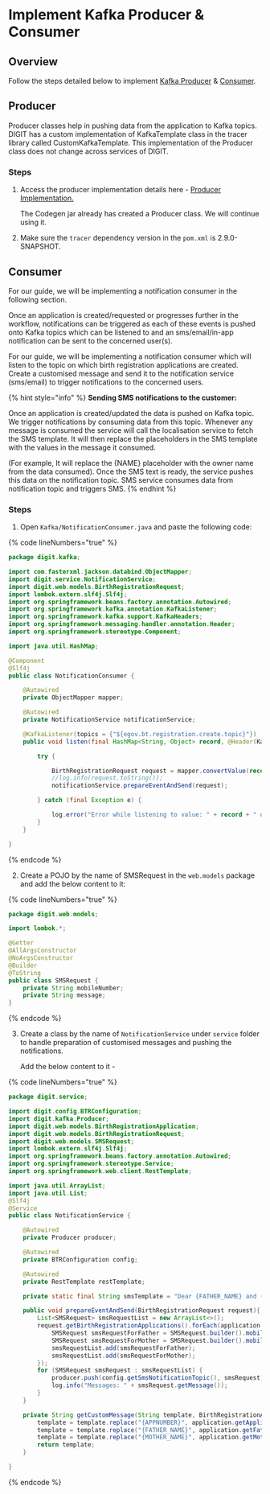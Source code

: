 # Implement Kafka Producer & Consumer

## Overview

Follow the steps detailed below to implement [Kafka Producer](implement-kafka-producer-and-consumer.md#producer) & [Consumer](implement-kafka-producer-and-consumer.md#consumer).

## Producer

Producer classes help in pushing data from the application to Kafka topics.  DIGIT has a custom implementation of KafkaTemplate class in the tracer library called CustomKafkaTemplate. This implementation of the Producer class does not change across services of DIGIT.&#x20;

### **Steps**

1.  Access the producer implementation details here - [Producer Implementation. ](https://github.com/egovernments/DIGIT-Dev/blob/master/municipal-services/pgr-services/src/main/java/org/egov/pgr/producer/Producer.java)

    The Codegen jar already has created a Producer class. We will continue using it.&#x20;
2. Make sure the `tracer` dependency version in the `pom.xml` is 2.9.0-SNAPSHOT.&#x20;

## Consumer

For our guide, we will be implementing a notification consumer in the following section.

Once an application is created/requested or progresses further in the workflow, notifications can be triggered as each of these events is pushed onto Kafka topics which can be listened to and an sms/email/in-app notification can be sent to the concerned user(s).

For our guide, we will be implementing a notification consumer which will listen to the topic on which birth registration applications are created. Create a customised message and send it to the notification service (sms/email) to trigger notifications to the concerned users.&#x20;

{% hint style="info" %}
**Sending SMS notifications to the customer:**

Once an application is created/updated the data is pushed on Kafka topic. We trigger notifications by consuming data from this topic. Whenever any message is consumed the service will call the localisation service to fetch the SMS template. It will then replace the placeholders in the SMS template with the values in the message it consumed.&#x20;

(For example, It will replace the {NAME} placeholder with the owner name from the data consumed). Once the SMS text is ready, the service pushes this data on the notification topic. SMS service consumes data from notification topic and triggers SMS.
{% endhint %}

### **Steps**&#x20;

1. Open `Kafka/NotificationConsumer.java` and paste the following code:

{% code lineNumbers="true" %}
```java
package digit.kafka;

import com.fasterxml.jackson.databind.ObjectMapper;
import digit.service.NotificationService;
import digit.web.models.BirthRegistrationRequest;
import lombok.extern.slf4j.Slf4j;
import org.springframework.beans.factory.annotation.Autowired;
import org.springframework.kafka.annotation.KafkaListener;
import org.springframework.kafka.support.KafkaHeaders;
import org.springframework.messaging.handler.annotation.Header;
import org.springframework.stereotype.Component;

import java.util.HashMap;

@Component
@Slf4j
public class NotificationConsumer {

    @Autowired
    private ObjectMapper mapper;

    @Autowired
    private NotificationService notificationService;

    @KafkaListener(topics = {"${egov.bt.registration.create.topic}"})
    public void listen(final HashMap<String, Object> record, @Header(KafkaHeaders.RECEIVED_TOPIC) String topic) {

        try {

            BirthRegistrationRequest request = mapper.convertValue(record, BirthRegistrationRequest.class);
            //log.info(request.toString());
            notificationService.prepareEventAndSend(request);

        } catch (final Exception e) {

            log.error("Error while listening to value: " + record + " on topic: " + topic + ": ", e);
        }
    }

}

```
{% endcode %}

2. Create a POJO by the name of SMSRequest in the `web.models` package and add the below content to it:

{% code lineNumbers="true" %}
```java
package digit.web.models;

import lombok.*;

@Getter
@AllArgsConstructor
@NoArgsConstructor
@Builder
@ToString
public class SMSRequest {
    private String mobileNumber;
    private String message;
}

```
{% endcode %}

3.  Create a class by the name of `NotificationService` under `service` folder to handle preparation of customised messages and pushing the notifications.&#x20;

    Add the below content to it -

{% code lineNumbers="true" %}
```java
package digit.service;

import digit.config.BTRConfiguration;
import digit.kafka.Producer;
import digit.web.models.BirthRegistrationApplication;
import digit.web.models.BirthRegistrationRequest;
import digit.web.models.SMSRequest;
import lombok.extern.slf4j.Slf4j;
import org.springframework.beans.factory.annotation.Autowired;
import org.springframework.stereotype.Service;
import org.springframework.web.client.RestTemplate;

import java.util.ArrayList;
import java.util.List;
@Slf4j
@Service
public class NotificationService {

    @Autowired
    private Producer producer;

    @Autowired
    private BTRConfiguration config;

    @Autowired
    private RestTemplate restTemplate;

    private static final String smsTemplate = "Dear {FATHER_NAME} and {MOTHER_NAME} your birth registration application has been successfully created on the system with application number - {APPNUMBER}.";

    public void prepareEventAndSend(BirthRegistrationRequest request){
        List<SMSRequest> smsRequestList = new ArrayList<>();
        request.getBirthRegistrationApplications().forEach(application -> {
            SMSRequest smsRequestForFather = SMSRequest.builder().mobileNumber( application.getFather().getMobileNumber()).message(getCustomMessage(smsTemplate, application)).build();
            SMSRequest smsRequestForMother = SMSRequest.builder().mobileNumber(application.getMother().getMobileNumber()).message(getCustomMessage(smsTemplate, application)).build();
            smsRequestList.add(smsRequestForFather);
            smsRequestList.add(smsRequestForMother);
        });
        for (SMSRequest smsRequest : smsRequestList) {
            producer.push(config.getSmsNotificationTopic(), smsRequest);
            log.info("Messages: " + smsRequest.getMessage());
        }
    }

    private String getCustomMessage(String template, BirthRegistrationApplication application) {
        template = template.replace("{APPNUMBER}", application.getApplicationNumber());
        template = template.replace("{FATHER_NAME}", application.getFather().getName());
        template = template.replace("{MOTHER_NAME}", application.getMother().getName());
        return template;
    }

}
```
{% endcode %}

